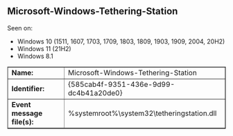 ## Microsoft-Windows-Tethering-Station

Seen on:
* Windows 10 (1511, 1607, 1703, 1709, 1803, 1809, 1903, 1909, 2004, 20H2)
* Windows 11 (21H2)
* Windows 8.1

<table border="1" class="docutils">
  <tbody>
    <tr>
      <td><b>Name:</b></td>
      <td>Microsoft-Windows-Tethering-Station</td>
    </tr>
    <tr>
      <td><b>Identifier:</b></td>
      <td>{585cab4f-9351-436e-9d99-dc4b41a20de0}</td>
    </tr>
    <tr>
      <td><b>Event message file(s):</b></td>
      <td>%systemroot%\system32\tetheringstation.dll</td>
    </tr>
  </tbody>
</table>

&nbsp;


